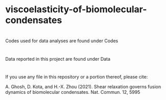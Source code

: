 # viscoelasticity-of-biomolecular-condensates
#
Codes used for data analyses are found under Codes
#
Data reported in this project are found under Data
#
If you use any file in this repository or a portion thereof, please cite:

A. Ghosh, D. Kota, and H.-X. Zhou (2021). Shear relaxation governs fusion dynamics of biomolecular condensates. Nat. Commun. 12, 5995
